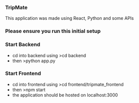### TripMate
This application was made using React, Python and some APIs


### Please ensure you run this initial setup
### Start Backend
- cd into backend using >cd backend
- then >python app.py

### Start Frontend
- cd into frontend using >cd frontend/tripmate_frontend
- then >npm start
- the application should be hosted on localhost:3000
